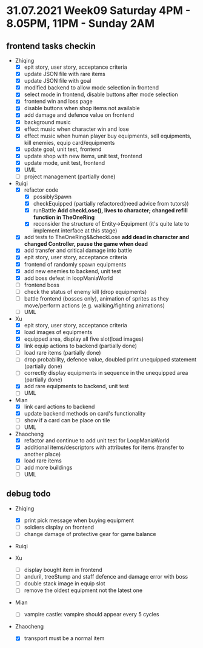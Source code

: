 # 31.07.2021 Week09 Saturday 4PM - 8.05PM, 11PM - Sunday 2AM

## frontend tasks checkin
* Zhiqing
  - [x] epit story, user story, acceptance criteria
  - [x] update JSON file with rare items
  - [x] update JSON file with goal
  - [x] modified backend to allow mode selection in frontend
  - [x] select mode in frontend, disable buttons after mode selection
  - [x] frontend win and loss page
  - [x] disable buttons when shop items not available
  - [x] add damage and defence value on frontend
  - [x] background music
  - [x] effect music when character win and lose
  - [x] effect music when human player buy equipments, sell equipments, kill enemies, equip card/equipments
  - [x] update goal, unit test, frontend
  - [x] update shop with new items, unit test, frontend
  - [x] update mode, unit test, frontend
  - [x] UML
  - [ ] project management (partially done)
* Ruiqi
  - [x] refactor code
    - [x] possiblySpawn
    - [x] checkEquipped (partially refactored(need advice from tutors))
    - [x] runBattle **Add checkLose(), lives to character; changed refill function in TheOneRing**
    - [x] reconsider the structure of Entity->Equipment (it's quite late to implement interface at this stage)
  - [x] add tests to TheOneRing&&checkLose **add dead in character and changed Controller, pause the game when dead**
  - [x] add transfer and critical damage into battle
  - [x] epit story, user story, acceptance criteria
  - [x] frontend of randomly spawn equipments
  - [x] add new enemies to backend, unit test
  - [x] add boss defeat in loopManiaWorld
  - [ ] frontend boss
  - [ ] check the status of enemy kill (drop equipments)
  - [ ] battle frontend (bosses only), animation of sprites as they move/perform actions (e.g. walking/fighting animations)
  - [ ] UML
* Xu
  - [x] epit story, user story, acceptance criteria
  - [x] load images of equipments
  - [x] equipped area, display all five slot(load images)
  - [x] link equip actions to backend (partially done)
  - [ ] load rare items (partially done)
  - [ ] drop probability, defence value, doubled print unequipped statement (partially done)
  - [ ] correctly display equipments in sequence in the unequipped area (partially done)
  - [x] add rare equipments to backend, unit test
  - [ ] UML
* Mian
  - [x] link card actions to backend
  - [x] update backend methods on card's functionality
  - [ ] show if a card can be place on tile
  - [ ] UML
* Zhaocheng
  - [x] refactor and continue to add unit test for LoopManiaWorld
  - [x] additional items/descriptors with attributes for items (transfer to another place)
  - [x] load rare items
  - [ ] add more buildings
  - [ ] UML

## debug todo
* Zhiqing
  - [x] print pick message when buying equipment
  - [ ] soldiers display on frontend
  - [ ] change damage of protective gear for game balance

* Ruiqi

* Xu
  - [ ] display bought item in frontend
  - [ ] anduril, treeStump and staff defence and damage error with boss
  - [ ] double stack image in equip slot
  - [ ] remove the oldest equipment not the latest one

* Mian
  - [ ] vampire castle: vampire should appear every 5 cycles

* Zhaocheng
  - [x] transport must be a normal item

